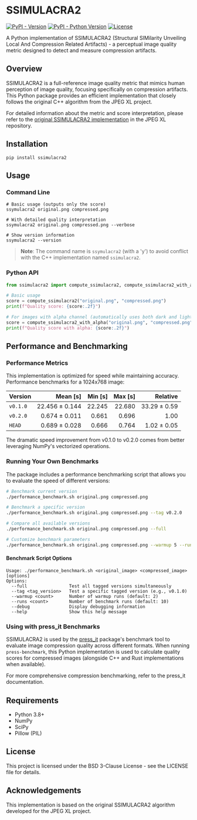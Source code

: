 # SSIMULACRA2

[![PyPI - Version](https://img.shields.io/pypi/v/ssimulacra2.svg)](https://pypi.org/project/ssimulacra2)
[![PyPI - Python Version](https://img.shields.io/pypi/pyversions/ssimulacra2.svg)](https://pypi.org/project/ssimulacra2)
[![License](https://img.shields.io/badge/License-BSD_3--Clause-blue.svg)](https://opensource.org/licenses/BSD-3-Clause)

A Python implementation of SSIMULACRA2 (Structural SIMilarity Unveiling Local And Compression Related Artifacts) - a perceptual image quality metric designed to detect and measure compression artifacts.

## Overview

SSIMULACRA2 is a full-reference image quality metric that mimics human perception of image quality, focusing specifically on compression artifacts. This Python package provides an efficient implementation that closely follows the original C++ algorithm from the JPEG XL project.

For detailed information about the metric and score interpretation, please refer to the [original SSIMULACRA2 implementation](https://github.com/libjxl/libjxl/tree/main/tools/ssimulacra2) in the JPEG XL repository.

## Installation

```console
pip install ssimulacra2
```

## Usage

### Command Line

```console
# Basic usage (outputs only the score)
ssymulacra2 original.png compressed.png

# With detailed quality interpretation
ssymulacra2 original.png compressed.png --verbose

# Show version information
ssymulacra2 --version
```

> **Note**: The command name is `ssymulacra2` (with a 'y') to avoid conflict with the C++ implementation named `ssimulacra2`.

### Python API

```python
from ssimulacra2 import compute_ssimulacra2, compute_ssimulacra2_with_alpha

# Basic usage
score = compute_ssimulacra2("original.png", "compressed.png")
print(f"Quality score: {score:.2f}")

# For images with alpha channel (automatically uses both dark and light backgrounds)
score = compute_ssimulacra2_with_alpha("original.png", "compressed.png")
print(f"Quality score with alpha: {score:.2f}")
```

## Performance and Benchmarking

### Performance Metrics

This implementation is optimized for speed while maintaining accuracy. Performance benchmarks for a 1024x768 image:

| Version | Mean [s] | Min [s] | Max [s] | Relative |
|:---|---:|---:|---:|---:|
| `v0.1.0` | 22.456 ± 0.144 | 22.245 | 22.680 | 33.29 ± 0.59 |
| `v0.2.0` | 0.674 ± 0.011 | 0.661 | 0.696 | 1.00 |
| `HEAD` | 0.689 ± 0.028 | 0.666 | 0.764 | 1.02 ± 0.05 |

The dramatic speed improvement from v0.1.0 to v0.2.0 comes from better leveraging NumPy's vectorized operations.

### Running Your Own Benchmarks

The package includes a performance benchmarking script that allows you to evaluate the speed of different versions:

```bash
# Benchmark current version
./performance_benchmark.sh original.png compressed.png

# Benchmark a specific version
./performance_benchmark.sh original.png compressed.png --tag v0.2.0

# Compare all available versions
./performance_benchmark.sh original.png compressed.png --full

# Customize benchmark parameters
./performance_benchmark.sh original.png compressed.png --warmup 5 --runs 20
```

#### Benchmark Script Options

```
Usage: ./performance_benchmark.sh <original_image> <compressed_image> [options]
Options:
  --full                Test all tagged versions simultaneously
  --tag <tag_version>   Test a specific tagged version (e.g., v0.1.0)
  --warmup <count>      Number of warmup runs (default: 2)
  --runs <count>        Number of benchmark runs (default: 10)
  --debug               Display debugging information
  --help                Show this help message
```

### Using with press_it Benchmarks

SSIMULACRA2 is used by the [press_it](https://github.com/Pacidus/press_it) package's benchmark tool to evaluate image compression quality across different formats. When running `press-benchmark`, this Python implementation is used to calculate quality scores for compressed images (alongside C++ and Rust implementations when available).

For more comprehensive compression benchmarking, refer to the press_it documentation.

## Requirements

- Python 3.8+
- NumPy
- SciPy
- Pillow (PIL)

## License

This project is licensed under the BSD 3-Clause License - see the LICENSE file for details.

## Acknowledgements

This implementation is based on the original SSIMULACRA2 algorithm developed for the JPEG XL project.
